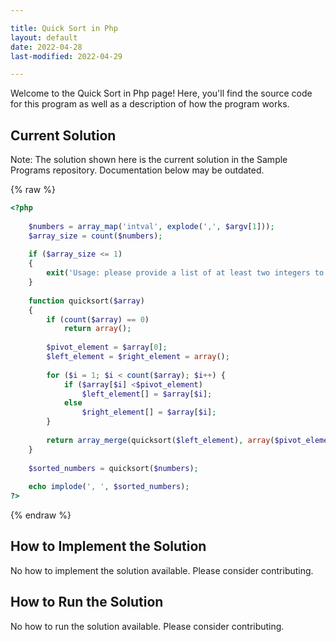```yaml
---

title: Quick Sort in Php
layout: default
date: 2022-04-28
last-modified: 2022-04-29

---
```


Welcome to the Quick Sort in Php page! Here, you'll find the source code for this program as well as a description of how the program works.

## Current Solution

Note: The solution shown here is the current solution in the Sample Programs repository. Documentation below may be outdated.

{% raw %}

```Php
<?php
 
    $numbers = array_map('intval', explode(',', $argv[1]));
    $array_size = count($numbers);
    
    if ($array_size <= 1)
    {
        exit('Usage: please provide a list of at least two integers to sort in the format "1, 2, 3, 4, 5"');
    }
 
    function quicksort($array)
    {
        if (count($array) == 0)
            return array();
 
        $pivot_element = $array[0];
        $left_element = $right_element = array();
 
        for ($i = 1; $i < count($array); $i++) {
            if ($array[$i] <$pivot_element)
                $left_element[] = $array[$i];
            else
                $right_element[] = $array[$i];
        }
 
        return array_merge(quicksort($left_element), array($pivot_element), quicksort($right_element));
    }
 
    $sorted_numbers = quicksort($numbers);
 
    echo implode(', ', $sorted_numbers);
?>

```

{% endraw %}

## How to Implement the Solution

No how to implement the solution available. Please consider contributing.

## How to Run the Solution

No how to run the solution available. Please consider contributing.